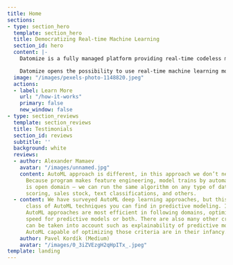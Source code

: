 ```yaml
---
title: Home
sections:
- type: section_hero
  template: section_hero
  title: Democratizing Real-time Machine Learning
  section_id: hero
  content: |-
    Datomize is a fully managed platform providing real-time codeless machine learning. It loads your datasets, trains the best learning algorithm to your needs and deploys - all in under a minute, automatically.

    Datomize opens the possibility to use real-time machine learning models for everyone with less effort at a lower cost.
  image: "/images/pexels-photo-1148820.jpeg"
  actions:
  - label: Learn More
    url: "/how-it-works"
    primary: false
    new_window: false
- type: section_reviews
  template: section_reviews
  title: Testimonials
  section_id: reviews
  subtitle: ''
  background: white
  reviews:
  - author: Alexander Mamaev
    avatar: "/images/unnamed.jpg"
    content: AutoML approach is different, in this approach we don’t need a human.
      Because program makes feature engineering, model trains by automate. AutoML
      is open domain — we can run the same algorithm on any type of data like credit
      scoring, sales stock, text classifications, and others.
  - content: We have surveyed AutoML deep learning approaches, but this is just one
      class of AutoML techniques you can find in predictive modeling. In general,
      AutoML approaches are most efficient in following domains, optimizing performance,
      speed for predictive models or both. There are also many other criteria that
      can be taken into account such as explainability of predictive models, however
      AutoML capable of optimizing those criteria are in their infancy.
    author: Pavel Kordík (Medium)
    avatar: "/images/0_3iZVEzgH2qHpITx_.jpeg"
template: landing
---
```

